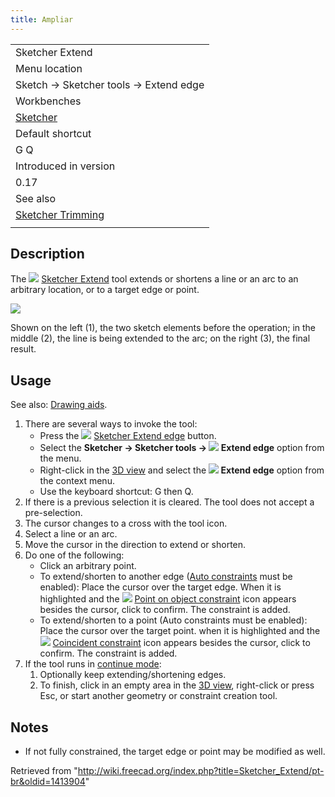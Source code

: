 ```yaml
---
title: Ampliar
---
```

|  |
| --- |
| Sketcher Extend |
| Menu location |
| Sketch → Sketcher tools → Extend edge |
| Workbenches |
| [Sketcher](/Sketcher_Workbench "Sketcher Workbench") |
| Default shortcut |
| G Q |
| Introduced in version |
| 0.17 |
| See also |
| [Sketcher Trimming](/Sketcher_Trimming "Sketcher Trimming") |
|  |

## Description

The ![](/images/Sketcher_Extend.svg) [Sketcher Extend](/Sketcher_Extend "Sketcher Extend") tool extends or shortens a line or an arc to an arbitrary location, or to a target edge or point.

![](/images/Sketcher_Extend_example_01.png)

Shown on the left (1), the two sketch elements before the operation; in the middle (2), the line is being extended to the arc; on the right (3), the final result.

## Usage

See also: [Drawing aids](/Sketcher_Workbench#Drawing_aids "Sketcher Workbench").

1. There are several ways to invoke the tool:
   * Press the ![](/images/Sketcher_Extend.svg) [Sketcher Extend edge](/Sketcher_Extend "Sketcher Extend") button.
   * Select the **Sketcher → Sketcher tools → ![](/images/Sketcher_Extend.svg) Extend edge** option from the menu.
   * Right-click in the [3D view](/3D_view "3D view") and select the **![](/images/Sketcher_Extend.svg) Extend edge** option from the context menu.
   * Use the keyboard shortcut: G then Q.
2. If there is a previous selection it is cleared. The tool does not accept a pre-selection.
3. The cursor changes to a cross with the tool icon.
4. Select a line or an arc.
5. Move the cursor in the direction to extend or shorten.
6. Do one of the following:
   * Click an arbitrary point.
   * To extend/shorten to another edge ([Auto constraints](/Sketcher_Workbench#Auto_constraints "Sketcher Workbench") must be enabled): Place the cursor over the target edge. When it is highlighted and the ![](/images/Sketcher_ConstrainPointOnObject.svg) [Point on object constraint](/Sketcher_ConstrainPointOnObject "Sketcher ConstrainPointOnObject") icon appears besides the cursor, click to confirm. The constraint is added.
   * To extend/shorten to a point (Auto constraints must be enabled): Place the cursor over the target point. when it is highlighted and the ![](/images/Sketcher_ConstrainCoincident.svg) [Coincident constraint](/Sketcher_ConstrainCoincident "Sketcher ConstrainCoincident") icon appears besides the cursor, click to confirm. The constraint is added.
7. If the tool runs in [continue mode](/Sketcher_Workbench#Continue_modes "Sketcher Workbench"):
   1. Optionally keep extending/shortening edges.
   2. To finish, click in an empty area in the [3D view](/3D_view "3D view"), right-click or press Esc, or start another geometry or constraint creation tool.

## Notes

* If not fully constrained, the target edge or point may be modified as well.

Retrieved from "<http://wiki.freecad.org/index.php?title=Sketcher_Extend/pt-br&oldid=1413904>"